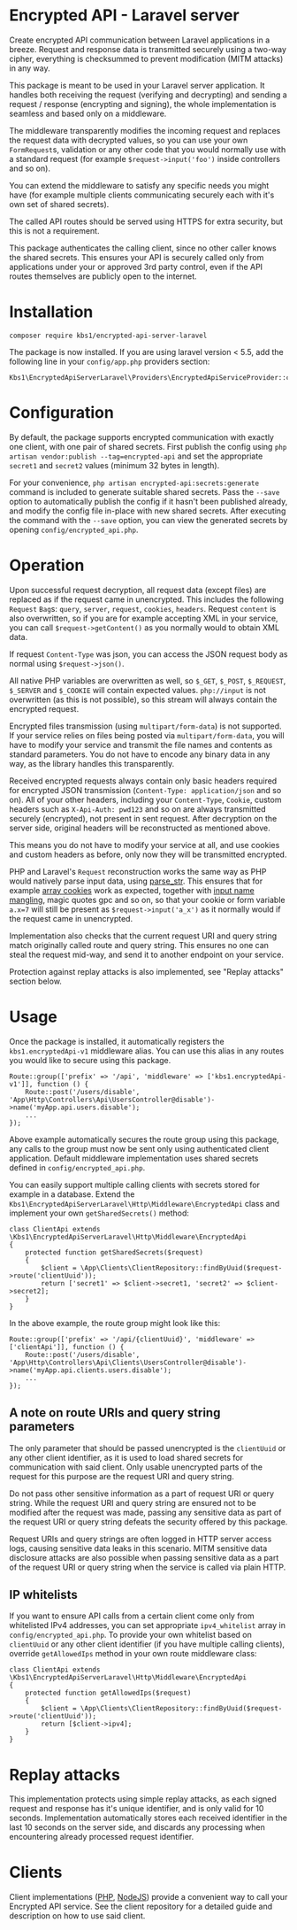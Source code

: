 # Encrypted API - Laravel server
Create encrypted API communication between Laravel applications in a breeze. Request and response data is transmitted securely using a two-way cipher,
everything is checksummed to prevent modification (MITM attacks) in any way.

This package is meant to be used in your Laravel server application. It handles both receiving the request (verifying and decrypting)
and sending a request / response (encrypting and signing), the whole implementation is seamless and based only on a middleware.

The middleware transparently modifies the incoming request and replaces the request data with decrypted values, so you can use your own
`FormRequest`s, validation or any other code that you would normally use with a standard request (for example `$request->input('foo')`
inside controllers and so on).

You can extend the middleware to satisfy any specific needs you might have (for example multiple clients communicating securely each with it's own set
of shared secrets).

The called API routes should be served using HTTPS for extra security, but this is not a requirement.

This package authenticates the calling client, since no other caller knows the shared secrets. This ensures your API is securely called only
from applications under your or approved 3rd party control, even if the API routes themselves are publicly open to the internet.

# Installation
```
composer require kbs1/encrypted-api-server-laravel
```
The package is now installed. If you are using laravel version &lt; 5.5, add the following line in your `config/app.php` providers section:
```
Kbs1\EncryptedApiServerLaravel\Providers\EncryptedApiServiceProvider::class,
```

# Configuration
By default, the package supports encrypted communication with exactly one client, with one pair of shared secrets. First publish the config using
`php artisan vendor:publish --tag=encrypted-api` and set the appropriate `secret1` and `secret2` values (minimum 32 bytes in length).

For your convenience, `php artisan encrypted-api:secrets:generate` command is included to generate suitable shared secrets. Pass the `--save` option to
automatically publish the config if it hasn't been published already, and modify the config file in-place with new shared secrets. After executing the
command with the `--save` option, you can view the generated secrets by opening `config/encrypted_api.php`.

# Operation
Upon successful request decryption, all request data (except files) are replaced as if the request came in unencrypted. This includes the following `Request`
`Bag`s: `query`, `server`, `request`, `cookies`, `headers`. Request `content` is also overwritten, so if you are for example accepting XML in your service,
you can call `$request->getContent()` as you normally would to obtain XML data.

If request `Content-Type` was json, you can access the JSON request body as normal using `$request->json()`.

All native PHP variables are overwritten as well, so `$_GET`, `$_POST`, `$_REQUEST`, `$_SERVER` and `$_COOKIE` will contain expected values.
`php://input` is not overwritten (as this is not possible), so this stream will always contain the encrypted request.

Encrypted files transmission (using `multipart/form-data`) is not supported. If your service relies on files being posted via `multipart/form-data`,
you will have to modify your service and transmit the file names and contents as standard parameters. You do not have to encode any binary data
in any way, as the library handles this transparently.

Received encrypted requests always contain only basic headers required for encrypted JSON transmission (`Content-Type: application/json` and so on).
All of your other headers, including your `Content-Type`, `Cookie`, custom headers such as `X-Api-Auth: pwd123` and so on are always transmitted
securely (encrypted), not present in sent request. After decryption on the server side, original headers will be reconstructed as mentioned above.

This means you do not have to modify your service at all, and use cookies and custom headers as before, only now they will be transmitted encrypted.

PHP and Laravel's `Request` reconstruction works the same way as PHP would natively parse input data, using [parse_str](http://php.net/manual/en/function.parse-str.php).
This ensures that for example [array cookies](http://php.net/manual/en/function.setcookie.php) work as expected,
together with [input name mangling](http://php.net/manual/en/language.variables.external.php#81080), magic quotes gpc and so on,
so that your cookie or form variable `a.x=7` will still be present as `$request->input('a_x')` as it normally would if the request came in unencrypted.

Implementation also checks that the current request URI and query string match originally called route and query string. This ensures
no one can steal the request mid-way, and send it to another endpoint on your service.

Protection against replay attacks is also implemented, see "Replay attacks" section below.

# Usage
Once the package is installed, it automatically registers the `kbs1.encryptedApi-v1` middleware alias.
You can use this alias in any routes you would like to secure using this package.

```
Route::group(['prefix' => '/api', 'middleware' => ['kbs1.encryptedApi-v1']], function () {
	Route::post('/users/disable', 'App\Http\Controllers\Api\UsersController@disable')->name('myApp.api.users.disable');
	...
});
```
Above example automatically secures the route group using this package, any calls to the group must now be sent only using authenticated client application.
Default middleware implementation uses shared secrets defined in `config/encrypted_api.php`.

You can easily support multiple calling clients with secrets stored for example in a database. Extend the
`Kbs1\EncryptedApiServerLaravel\Http\Middleware\EncryptedApi` class and implement your own `getSharedSecrets()` method:
```
class ClientApi extends \Kbs1\EncryptedApiServerLaravel\Http\Middleware\EncryptedApi
{
	protected function getSharedSecrets($request)
	{
		$client = \App\Clients\ClientRepository::findByUuid($request->route('clientUuid'));
		return ['secret1' => $client->secret1, 'secret2' => $client->secret2];
	}
}
```
In the above example, the route group might look like this:
```
Route::group(['prefix' => '/api/{clientUuid}', 'middleware' => ['clientApi']], function () {
	Route::post('/users/disable', 'App\Http\Controllers\Api\Clients\UsersController@disable')->name('myApp.api.clients.users.disable');
	...
});
```

## A note on route URIs and query string parameters
The only parameter that should be passed unencrypted is the `clientUuid` or any other client identifier, as it is used to load shared secrets for
communication with said client. Only usable unencrypted parts of the request for this purpose are the request URI and query string.

Do not pass other sensitive information as a part of request URI or query string. While the request URI and query string are ensured not to be modified
after the request was made, passing any sensitive data as part of the request URI or query string defeats the security offered by this package.

Request URIs and query strings are often logged in HTTP server access logs, causing sensitive data leaks in this scenario. MITM sensitive data disclosure
attacks are also possible when passing sensitive data as a part of the request URI or query string when the service is called via plain HTTP.

## IP whitelists
If you want to ensure API calls from a certain client come only from whitelisted IPv4 addresses, you can set appropriate `ipv4_whitelist` array in
`config/encrypted_api.php`. To provide your own whitelist based on `clientUuid` or any other client identifier (if you have multiple calling clients),
override `getAllowedIps` method in your own route middleware class:
```
class ClientApi extends \Kbs1\EncryptedApiServerLaravel\Http\Middleware\EncryptedApi
{
	protected function getAllowedIps($request)
	{
		$client = \App\Clients\ClientRepository::findByUuid($request->route('clientUuid'));
		return [$client->ipv4];
	}
}
```

# Replay attacks
This implementation protects using simple replay attacks, as each signed request and response has it's unique identifier, and is only valid for 10 seconds.
Implementation automatically stores each received identifier in the last 10 seconds on the server side, and discards any processing when encountering
already processed request identifier.

# Clients
Client implementations ([PHP](https://github.com/kbs1/encrypted-api-client-php), [NodeJS](https://github.com/kbs1/encrypted-api-client-nodejs)) provide
a convenient way to call your Encrypted API service. See the client repository for a detailed guide and description on how to use said client.
